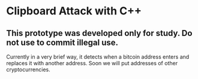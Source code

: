 # Clipboard Attack with C++

## This prototype was developed only for study. Do not use to commit illegal use.
<p>Currently in a very brief way, it detects when a bitcoin address enters and replaces it with another address.
Soon we will put addresses of other cryptocurrencies.</p>
